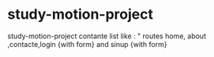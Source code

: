 # study-motion-project
 study-motion-project contante list like : " routes home, about ,contacte,login {with form} and sinup {with form} 
